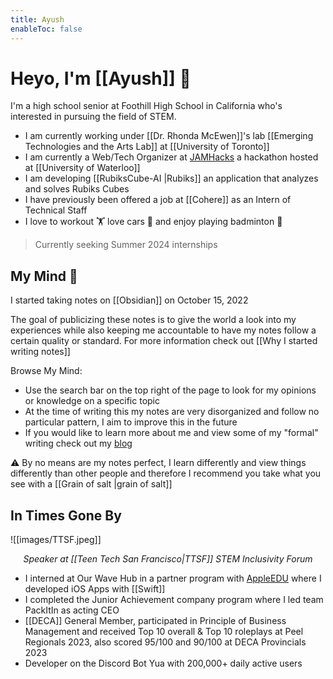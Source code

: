 ```yaml
---
title: Ayush 
enableToc: false
---
```

<h1>Heyo, I'm [[Ayush]] 👋</h1>

I'm a high school senior at Foothill High School in California who's interested in pursuing the field of STEM. 

- I am currently working under [[Dr. Rhonda McEwen]]'s lab [[Emerging Technologies and the Arts Lab]] at [[University of Toronto]]
- I am currently a Web/Tech Organizer at [JAMHacks](https://www.jamhacks.ca) a hackathon hosted at [[University of Waterloo]]
- I am developing [[RubiksCube-AI |Rubiks]] an application that analyzes and solves Rubiks Cubes
- I have previously been offered a job at [[Cohere]] as an Intern of Technical Staff
- I love to workout 🏋️ love cars 🚗 and enjoy playing badminton 🏸
> Currently seeking Summer 2024 internships

<h2>My Mind 🧠</h2>

I started taking notes on [[Obsidian]] on October 15, 2022 

The goal of publicizing these notes is to give the world a look into my experiences while also keeping me accountable to have my notes follow a certain quality or standard. For more information check out [[Why I started writing notes]]

Browse My Mind:

- Use the search bar on the top right of the page to look for my opinions or knowledge on a specific topic
- At the time of writing this my notes are very disorganized and follow no particular pattern, I aim to improve this in the future
- If you would like to learn more about me and view some of my "formal" writing check out my [blog](https://medium.com/@ayushrgarg)

⚠️ By no means are my notes perfect, I learn differently and view things differently than other people and therefore I recommend you take what you see with a [[Grain of salt |grain of salt]] 

<h2>In Times Gone By</h2>

![[images/TTSF.jpeg]]
<center><i><p>Speaker at [[Teen Tech San Francisco|TTSF]] STEM Inclusivity Forum</p></i></center>


- I interned at Our Wave Hub in a partner program with [AppleEDU](https://twitter.com/AppleEDU) where I developed iOS Apps with [[Swift]]
- I completed the Junior Achievement company program where I led team PackItIn as acting CEO
- [[DECA]] General Member, participated in Principle of Business Management and received Top 10 overall & Top 10 roleplays at Peel Regionals 2023, also scored 95/100 and 90/100 at DECA Provincials 2023
- Developer on the Discord Bot Yua with 200,000+ daily active users

